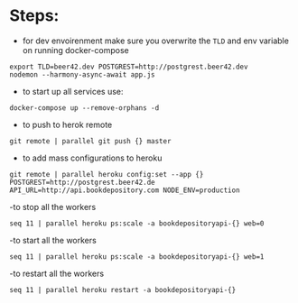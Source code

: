 # Steps:

- for dev envoirenment make sure you overwrite the `TLD` and env variable on running docker-compose
```
export TLD=beer42.dev POSTGREST=http://postgrest.beer42.dev
nodemon --harmony-async-await app.js
```

- to start up all services use:

```
docker-compose up --remove-orphans -d
```

- to push to herok remote

```
git remote | parallel git push {} master
```

- to add mass configurations to heroku
```
git remote | parallel heroku config:set --app {} POSTGREST=http://postgrest.beer42.de API_URL=http://api.bookdepository.com NODE_ENV=production
```

-to stop all the workers 
```
seq 11 | parallel heroku ps:scale -a bookdepositoryapi-{} web=0
```

-to start all the workers 
```
seq 11 | parallel heroku ps:scale -a bookdepositoryapi-{} web=1
```

-to restart all the workers 
```
seq 11 | parallel heroku restart -a bookdepositoryapi-{}
```